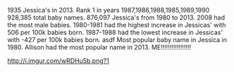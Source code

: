 1935 Jessica's in 2013.
Rank 1 in years 1987,1986,1988,1985,1989,1990
928,385 total baby names.
876,097 Jessica's from 1980 to 2013.
2008 had the most male babies.
1980-1981 had the highest increase in Jessicas' with 506 per 100k babies born.
1987-1988 had the lowest increase in Jessicas' with -427 per 100k babies born.
asdf
Most popular baby name in Jessica in 1980.
Allison had the most popular name in 2013.
ME!!!!!!!!!!!!!!!!!

http://i.imgur.com/wRDHu5b.png?1
